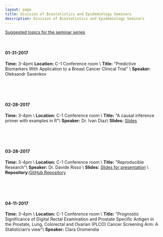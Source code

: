 ```yaml
---
layout: page
title: Division of Biostatistics and Epidemiology Seminars
description: Division of Biostatistics and Epidemiology Seminars
---
```

[Suggested topics for the seminar series](https://docs.google.com/spreadsheets/d/1KrXSiqZPRx9iDV3CXFLiEDMdu_SPZcRrTJW1_Yy4Dhs/edit#gid=0)

<br>

#### 01-31-2017
**Time:** 3-4pm\\
**Location:** C-1 Conference room \\
**Title:** "Predictive Biomarkers With Application to a Breast Cancer Clinical Trial" \\
**Speaker:** Oleksandr Savenkov

<br>
<br>
<br>

#### 02-28-2017
**Time:** 3-4pm \\
**Location:** C-1 Conference room \\
**Title:** "A causal inference primer with examples in R"\\
**Speaker:** Dr. Ivan Diaz\\
**Slides:** [Slides](../slides/talk.html)

<br>
<br>
<br>

#### 03-28-2017
**Time:** 3-4pm \\
**Location:** C-1 Conference room \\
**Title:** "Reproducible Research"\\
**Speaker:** Dr. Davide Risso \\
**Slides:** [Slides for presentation](http://rpubs.com/daviderisso/reproducible_research) \\
**Repository:**[GitHub Repository](https://github.com/drisso/reproducible_research)


<br>
<br>
<br>

#### 04-11-2017
**Time:** 3-4pm \\
**Location:** C-1 Conference room \\
**Title:** "Prognostic Significance of Digital Rectal Examination and Prostate Specific Antigen in the Prostate, Lung, Colorectal and Ovarian (PLCO) Cancer Screening Arm: A Statistician’s view"\\
**Speaker:** Clara Oromendia
